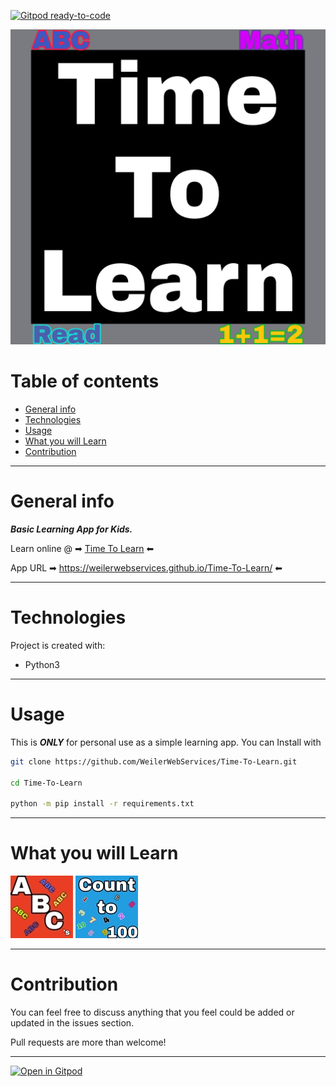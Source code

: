 [![Gitpod ready-to-code](https://src.shields.io/badge/Gitpod-ready--to--code-blue?logo=gitpod)](https://gitpod.io/#https://github.com/WeilerWebServices/Time-To-Learn)

![Time To Learn Logo](src/time-to-learn.png)

# Table of contents

- [General info](#general-info)
- [Technologies](#technologies)
- [Usage](#usage)
- [What you will Learn](#What-you-will-Learn)
- [Contribution](#contribution)

---

# General info

***Basic Learning App for Kids.***

Learn online @ ➡ [Time To Learn](https://weilerwebservices.github.io/Time-To-Learn/)  ⬅

App URL ➡ https://weilerwebservices.github.io/Time-To-Learn/ ⬅ 

---

# Technologies

Project is created with:
* Python3

---

# Usage

This is ***ONLY*** for personal use as a simple learning app. You can Install with

```bash
git clone https://github.com/WeilerWebServices/Time-To-Learn.git

cd Time-To-Learn

python -m pip install -r requirements.txt
```

---

# What you will Learn

![ABC's](src/abc/abc.png) ![Count to 100](src/math/count100.png)

---

# Contribution

You can feel free to discuss anything that you feel could be added or updated in the issues section.

Pull requests are more than welcome!

---

[![Open in Gitpod](https://gitpod.io/button/open-in-gitpod.svg)](https://gitpod.io/#https://github.com/WeilerWebServices/Time-To-Learn)
